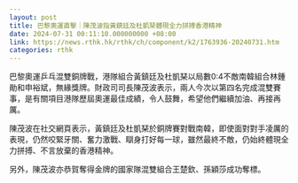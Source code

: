 ```yaml
---
layout: post
title: 巴黎奧運直擊｜陳茂波指黃鎮廷及杜凱琹體現全力拼搏香港精神
date: 2024-07-31 00:11:10.000000000 +08:00
link: https://news.rthk.hk/rthk/ch/component/k2/1763936-20240731.htm
categories: rthk
---
```


巴黎奧運乒乓混雙銅牌戰，港隊組合黃鎮廷及杜凱琹以局數0:4不敵南韓組合林鍾勛和申裕斌，無緣獎牌。財政司司長陳茂波表示，兩人今次以第四名完成混雙賽事，是有關項目港隊歷屆奧運最佳成績，令人鼓舞，希望他們繼續加油、再接再厲。

陳茂波在社交網頁表示，黃鎮廷及杜凱琹於銅牌賽對戰南韓，即使面對對手凌厲的表現，仍然咬緊牙關、奮力激戰、瞓身打好每一球，雖然最終不敵，仍始終體現全力拼搏、不言放棄的香港精神。

另外，陳茂波亦恭賀奪得金牌的國家隊混雙組合王楚欽、孫穎莎成功奪標。
